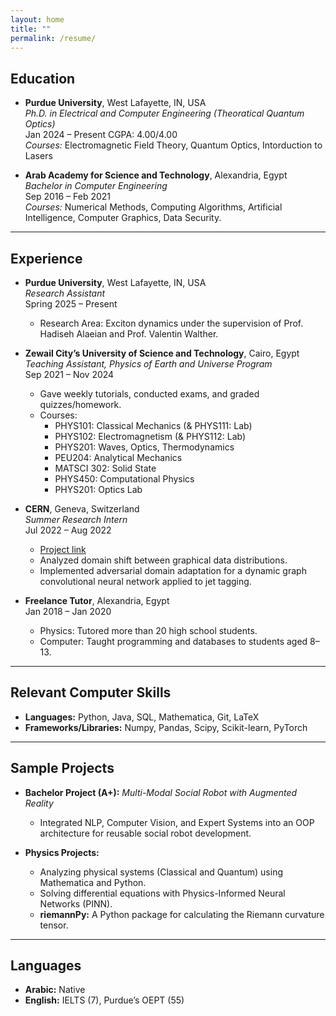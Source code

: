 ```yaml
---
layout: home
title: ""
permalink: /resume/
---
```


## Education

- **Purdue University**, West Lafayette, IN, USA  
  *Ph.D. in Electrical and Computer Engineering (Theoratical Quantum Optics)*  
  Jan 2024 – Present
  CGPA: 4.00/4.00  
  *Courses:* Electromagnetic Field Theory, Quantum Optics, Intorduction to Lasers
  
- **Arab Academy for Science and Technology**, Alexandria, Egypt  
  *Bachelor in Computer Engineering*  
  Sep 2016 – Feb 2021  
  *Courses:* Numerical Methods, Computing Algorithms, Artificial Intelligence, Computer Graphics, Data Security.

---

## Experience

- **Purdue University**, West Lafayette, IN, USA  
  *Research Assistant*  
  Spring 2025 – Present  
  - Research Area: Exciton dynamics under the supervision of Prof. Hadiseh Alaeian and Prof. Valentin Walther.

- **Zewail City’s University of Science and Technology**, Cairo, Egypt  
  *Teaching Assistant, Physics of Earth and Universe Program*  
  Sep 2021 – Nov 2024  
  - Gave weekly tutorials, conducted exams, and graded quizzes/homework.  
  - Courses:  
    - PHYS101: Classical Mechanics (& PHYS111: Lab)  
    - PHYS102: Electromagnetism (& PHYS112: Lab)  
    - PHYS201: Waves, Optics, Thermodynamics  
    - PEU204: Analytical Mechanics  
    - MATSCI 302: Solid State  
    - PHYS450: Computational Physics  
    - PHYS201: Optics Lab  

- **CERN**, Geneva, Switzerland  
  *Summer Research Intern*  
  Jul 2022 – Aug 2022  
  - [Project link](https://cds.cern.ch/record/2825449?ln=en)  
  - Analyzed domain shift between graphical data distributions.  
  - Implemented adversarial domain adaptation for a dynamic graph convolutional neural network applied to jet tagging.

- **Freelance Tutor**, Alexandria, Egypt  
  Jan 2018 – Jan 2020  
  - Physics: Tutored more than 20 high school students.  
  - Computer: Taught programming and databases to students aged 8–13.

---

## Relevant Computer Skills

- **Languages:** Python, Java, SQL, Mathematica, Git, LaTeX  
- **Frameworks/Libraries:** Numpy, Pandas, Scipy, Scikit-learn, PyTorch

---

## Sample Projects

- **Bachelor Project (A+):** *Multi-Modal Social Robot with Augmented Reality*  
  - Integrated NLP, Computer Vision, and Expert Systems into an OOP architecture for reusable social robot development.  

- **Physics Projects:**  
  - Analyzing physical systems (Classical and Quantum) using Mathematica and Python.  
  - Solving differential equations with Physics-Informed Neural Networks (PINN).  
  - **riemannPy:** A Python package for calculating the Riemann curvature tensor.

---

## Languages

- **Arabic:** Native  
- **English:** IELTS (7), Purdue’s OEPT (55)


